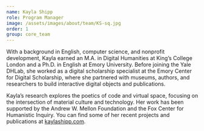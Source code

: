 ```yaml
---
name: Kayla Shipp
role: Program Manager
image: /assets/images/about/team/KS-sq.jpg
order: 1
group: core_team
---
```


With a background in English, computer science, and nonprofit development, Kayla earned an M.A. in Digital Humanities at King’s College London and a Ph.D. in English at Emory University. Before joining the Yale DHLab, she worked as a digital scholarship specialist at the Emory Center for Digital Scholarship, where she partnered with museums, authors, and researchers to build interactive digital objects and publications.

Kayla’s research explores the poetics of code and virtual space, focusing on the intersection of material culture and technology. Her work has been supported by the Andrew W. Mellon Foundation and the Fox Center for Humanistic Inquiry. You can find some of her recent projects and publications at [kaylashipp.com](http://kaylashipp.com/).
